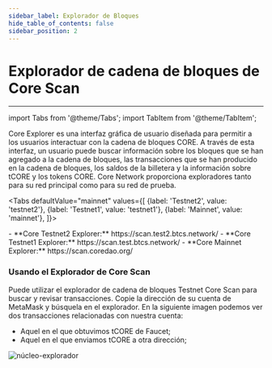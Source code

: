 ```yaml
---
sidebar_label: Explorador de Bloques
hide_table_of_contents: false
sidebar_position: 2
---
```


# Explorador de cadena de bloques de Core Scan

---

import Tabs from '@theme/Tabs';
import TabItem from '@theme/TabItem';

Core Explorer es una interfaz gráfica de usuario diseñada para permitir a los usuarios interactuar con la cadena de bloques CORE. A través de esta interfaz, un usuario puede buscar información sobre los bloques que se han agregado a la cadena de bloques, las transacciones que se han producido en la cadena de bloques, los saldos de la billetera y la información sobre tCORE y los tokens CORE. Core Network proporciona exploradores tanto para su red principal como para su red de prueba.

<Tabs defaultValue="mainnet" values={[
{label: 'Testnet2', value: 'testnet2'},
{label: 'Testnet1', value: 'testnet1'},
{label: 'Mainnet', value: 'mainnet'},
]}>

<TabItem value="testnet2">
- **Core Testnet2 Explorer:** https://scan.test2.btcs.network/
</TabItem>

<TabItem value="testnet1">
- **Core Testnet1 Explorer:** https://scan.test.btcs.network/
</TabItem>

<TabItem value="mainnet">
- **Core Mainnet Explorer:** https://scan.coredao.org/
</TabItem>

</Tabs>

### Usando el Explorador de Core Scan

Puede utilizar el explorador de cadena de bloques Testnet Core Scan para buscar y revisar transacciones. Copie la dirección de su cuenta de MetaMask y búsquela en el explorador. En la siguiente imagen podemos ver dos transacciones relacionadas con nuestra cuenta:

- Aquel en el que obtuvimos tCORE de Faucet;
- Aquel en el que enviamos tCORE a otra dirección;

![núcleo-explorador](../../static/img/core-explorer.png)
